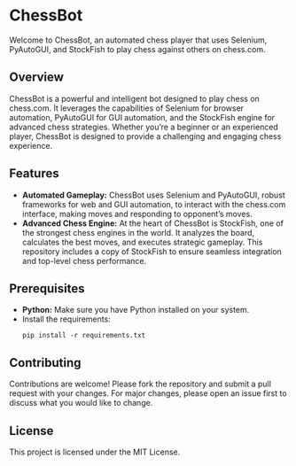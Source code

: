# ChessBot
Welcome to ChessBot, an automated chess player that uses Selenium, PyAutoGUI, and StockFish to play chess against others on chess.com.

## Overview
ChessBot is a powerful and intelligent bot designed to play chess on chess.com. It leverages the capabilities of Selenium for browser automation, PyAutoGUI for GUI automation, and the StockFish engine for advanced chess strategies. Whether you’re a beginner or an experienced player, ChessBot is designed to provide a challenging and engaging chess experience.

## Features

- **Automated Gameplay:** ChessBot uses Selenium and PyAutoGUI, robust frameworks for web and GUI automation, to interact with the chess.com interface, making moves and responding to opponent’s moves.
- **Advanced Chess Engine:** At the heart of ChessBot is StockFish, one of the strongest chess engines in the world. It analyzes the board, calculates the best moves, and executes strategic gameplay. This repository includes a copy of StockFish to ensure seamless integration and top-level chess performance.

## Prerequisites
- **Python:** Make sure you have Python installed on your system. 
- Install the requirements:
  ```
  pip install -r requirements.txt
  ```
  
## Contributing
Contributions are welcome! Please fork the repository and submit a pull request with your changes. For major changes, please open an issue first to discuss what you would like to change.

## License
This project is licensed under the MIT License.
